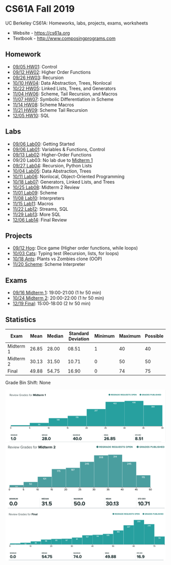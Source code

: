 # CS61A Fall 2019
UC Berkeley CS61A: Homeworks, labs, projects, exams, worksheets

* Website - https://cs61a.org
* Textbook - http://www.composingprograms.com

## Homework
* [09/05 HW01](homework/hw01): Control
* [09/12 HW02](homework/hw02): Higher Order Functions
* [09/26 HW03](homework/hw03): Recursion
* [10/10 HW04](homework/hw04): Data Abstraction, Trees, Nonlocal
* [10/22 HW05](homework/hw05): Linked Lists, Trees, and Generators
* [11/04 HW06](homework/hw06): Scheme, Tail Recursion, and Macros
* [11/07 HW07](homework/hw07): Symbolic Differentiation in Scheme
* [11/14 HW08](homework/hw08): Scheme Macros
* [11/21 HW09](homework/hw09): Scheme Tail Recursion
* [12/05 HW10](homework/hw10): SQL

## Labs
* [09/06 Lab00](labs/lab00): Getting Started
* [09/06 Lab01](labs/lab01): Variables & Functions, Control
* [09/13 Lab02](labs/lab2): Higher-Order Functions
* 09/20 Lab03: No lab due to [Midterm 1](exams/midterm-1)
* [09/27 Lab04](labs/lab04): Recursion, Python Lists
* [10/04 Lab05](labs/lab05): Data Abstraction, Trees
* [10/11 Lab06](labs/lab06): Nonlocal, Object-Oriented Programming
* [10/18 Lab07](labs/lab07): Generators, Linked Lists, and Trees
* [10/25 Lab08](labs/lab08): Midterm 2 Review
* [11/01 Lab09](labs/lab09): Scheme
* [11/08 Lab10](labs/lab10): Interpreters
* [11/15 Lab11](labs/lab11): Macros
* [11/22 Lab12](labs/lab12): Streams, SQL
* [11/29 Lab13](labs/lab13): More SQL
* [12/06 Lab14](labs/lab14): Final Review

## Projects
* [09/12    Hog](projects/hog): Dice game (Higher order functions, while loops)
* [10/03   Cats](projects/cats): Typing test (Recursion, lists, for loops)
* [10/18   Ants](projects/ants): Plants vs Zombies clone (OOP)
* [11/20 Scheme](projects/scheme): Scheme Interpreter

## Exams
* [09/16 Midterm 1](exams/midterm-1): 19:00-21:00 (1 hr 50 min)
* [10/24 Midterm 2](exams/midterm-2): 20:00-22:00 (1 hr 50 min)
* [12/19     Final](exams/final): 15:00-18:00 (2 hr 50 min)

## Statistics
|Exam     |Mean |Median|Standard Deviation|Minimum|Maximum|Possible|
|---------|-----|------|------------------|-------|-------|--------|
|Midterm 1|26.85|28.00 |08.51             |1      |40     |40      |
|Midterm 2|30.13|31.50 |10.71             |0      |50     |50      |
|Final    |49.88|54.75 |16.90             |0      |74     |75      |

Grade Bin Shift: None

![](exams/midterm-1/mt1.png)
![](exams/midterm-2/mt2.png)
![](exams/final/final.png)
